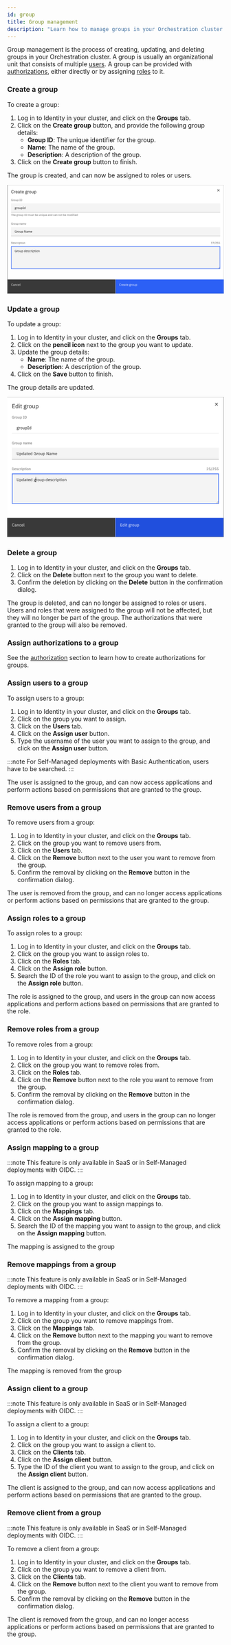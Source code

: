 ```yaml
---
id: group
title: Group management
description: "Learn how to manage groups in your Orchestration cluster."
---
```


Group management is the process of creating, updating, and deleting groups in your Orchestration cluster. A group is usually an organizational unit that consists of multiple [users](user.md). A group can be provided with [authorizations](authorization.md), either directly or by assigning [roles](role.md) to it.

### Create a group

To create a group:

1. Log in to Identity in your cluster, and click on the **Groups** tab.
2. Click on the **Create group** button, and provide the following group details:
   - **Group ID**: The unique identifier for the group.
   - **Name**: The name of the group.
   - **Description**: A description of the group.
3. Click on the **Create group** button to finish.

The group is created, and can now be assigned to roles or users.

![identity-create-group-tab](./img/create-group-tab.png)

### Update a group

To update a group:

1. Log in to Identity in your cluster, and click on the **Groups** tab.
2. Click on the **pencil icon** next to the group you want to update.
3. Update the group details:
   - **Name**: The name of the group.
   - **Description**: A description of the group.
4. Click on the **Save** button to finish.

The group details are updated.

![identity-update-group-tab](./img/update-group-tab.png)

### Delete a group

1. Log in to Identity in your cluster, and click on the **Groups** tab.
2. Click on the **Delete** button next to the group you want to delete.
3. Confirm the deletion by clicking on the **Delete** button in the confirmation dialog.

The group is deleted, and can no longer be assigned to roles or users. Users and roles that were assigned to the group will not be affected, but they will no longer be part of the group. The authorizations that were granted to the group will also be removed.

### Assign authorizations to a group

See the [authorization](./authorization.md) section to learn how to create authorizations for groups.

### Assign users to a group

To assign users to a group:

1. Log in to Identity in your cluster, and click on the **Groups** tab.
2. Click on the group you want to assign.
3. Click on the **Users** tab.
4. Click on the **Assign user** button.
5. Type the username of the user you want to assign to the group, and click on the **Assign user** button.

:::note
For Self-Managed deployments with Basic Authentication, users have to be searched.
:::

The user is assigned to the group, and can now access applications and perform actions based on permissions that are granted to the group.

### Remove users from a group

To remove users from a group:

1. Log in to Identity in your cluster, and click on the **Groups** tab.
2. Click on the group you want to remove users from.
3. Click on the **Users** tab.
4. Click on the **Remove** button next to the user you want to remove from the group.
5. Confirm the removal by clicking on the **Remove** button in the confirmation dialog.

The user is removed from the group, and can no longer access applications or perform actions based on permissions that are granted to the group.

### Assign roles to a group

To assign roles to a group:

1. Log in to Identity in your cluster, and click on the **Groups** tab.
2. Click on the group you want to assign roles to.
3. Click on the **Roles** tab.
4. Click on the **Assign role** button.
5. Search the ID of the role you want to assign to the group, and click on the **Assign role** button.

The role is assigned to the group, and users in the group can now access applications and perform actions based on permissions that are granted to the role.

### Remove roles from a group

To remove roles from a group:

1. Log in to Identity in your cluster, and click on the **Groups** tab.
2. Click on the group you want to remove roles from.
3. Click on the **Roles** tab.
4. Click on the **Remove** button next to the role you want to remove from the group.
5. Confirm the removal by clicking on the **Remove** button in the confirmation dialog.

The role is removed from the group, and users in the group can no longer access applications or perform actions based on permissions that are granted to the role.

### Assign mapping to a group

:::note
This feature is only available in SaaS or in Self-Managed deployments with OIDC.
:::

To assign mapping to a group:

1. Log in to Identity in your cluster, and click on the **Groups** tab.
2. Click on the group you want to assign mappings to.
3. Click on the **Mappings** tab.
4. Click on the **Assign mapping** button.
5. Search the ID of the mapping you want to assign to the group, and click on the **Assign mapping** button.

The mapping is assigned to the group

### Remove mappings from a group

:::note
This feature is only available in SaaS or in Self-Managed deployments with OIDC.
:::

To remove a mapping from a group:

1. Log in to Identity in your cluster, and click on the **Groups** tab.
2. Click on the group you want to remove mappings from.
3. Click on the **Mappings** tab.
4. Click on the **Remove** button next to the mapping you want to remove from the group.
5. Confirm the removal by clicking on the **Remove** button in the confirmation dialog.

The mapping is removed from the group

### Assign client to a group

:::note
This feature is only available in SaaS or in Self-Managed deployments with OIDC.
:::

To assign a client to a group:

1. Log in to Identity in your cluster, and click on the **Groups** tab.
2. Click on the group you want to assign a client to.
3. Click on the **Clients** tab.
4. Click on the **Assign client** button.
5. Type the ID of the client you want to assign to the group, and click on the **Assign client** button.

The client is assigned to the group, and can now access applications and perform actions based on permissions that are granted to the group.

### Remove client from a group

:::note
This feature is only available in SaaS or in Self-Managed deployments with OIDC.
:::

To remove a client from a group:

1. Log in to Identity in your cluster, and click on the **Groups** tab.
2. Click on the group you want to remove a client from.
3. Click on the **Clients** tab.
4. Click on the **Remove** button next to the client you want to remove from the group.
5. Confirm the removal by clicking on the **Remove** button in the confirmation dialog.

The client is removed from the group, and can no longer access applications or perform actions based on permissions that are granted to the group.
